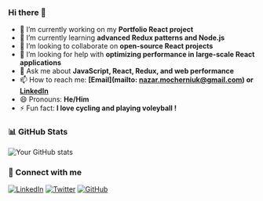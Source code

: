 ### Hi there 👋

<!--
**nmocherniuik/nmocherniuik** is a ✨ _special_ ✨ repository because its `README.md` (this file) appears on your GitHub profile.

Here are some ideas to get you started:
-->

- 🔭 I’m currently working on my **Portfolio React project**
- 🌱 I’m currently learning **advanced Redux patterns and Node.js**
- 👯 I’m looking to collaborate on **open-source React projects**
- 🤔 I’m looking for help with **optimizing performance in large-scale React applications**
- 💬 Ask me about **JavaScript, React, Redux, and web performance**
- 📫 How to reach me: **[Email](mailto: nazar.mocherniuk@gmail.com) or [LinkedIn](https://www.linkedin.com/in/nazar-mocherniuk-177a73283/)**
- 😄 Pronouns: **He/Him**
- ⚡ Fun fact: **I love cycling and playing voleyball !**

### 📊 GitHub Stats
![Your GitHub stats](https://github-readme-stats.vercel.app/api?username=nmocherniuk&show_icons=true&theme=radical)

### 🔗 Connect with me
[![LinkedIn](https://img.shields.io/badge/LinkedIn-blue?logo=linkedin&logoColor=white)](https://www.linkedin.com/in/nazar-mocherniuk-177a73283/)
[![Twitter](https://img.shields.io/badge/Twitter-blue?logo=twitter&logoColor=white)](https://x.com/n_mocherniuk)
[![GitHub](https://img.shields.io/badge/GitHub-black?logo=github&logoColor=white)](https://github.com/nmocherniuk)
